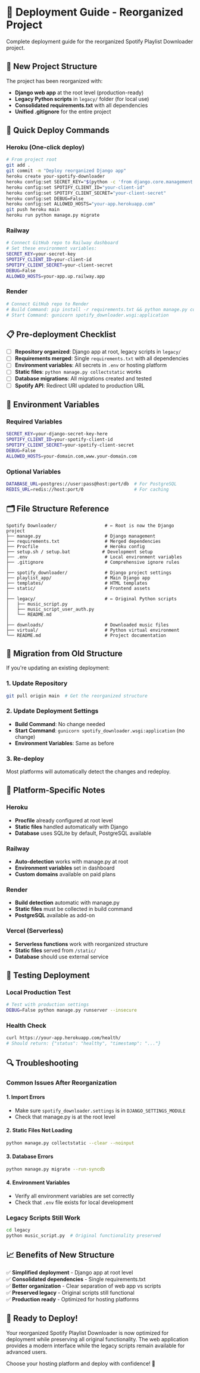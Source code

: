 # 🚀 Deployment Guide - Reorganized Project

Complete deployment guide for the reorganized Spotify Playlist Downloader project.

## 📁 New Project Structure

The project has been reorganized with:
- **Django web app** at the root level (production-ready)
- **Legacy Python scripts** in `legacy/` folder (for local use)
- **Consolidated requirements.txt** with all dependencies
- **Unified .gitignore** for the entire project

## 🌟 Quick Deploy Commands

### Heroku (One-click deploy)
```bash
# From project root
git add .
git commit -m "Deploy reorganized Django app"
heroku create your-spotify-downloader
heroku config:set SECRET_KEY="$(python -c 'from django.core.management.utils import get_random_secret_key; print(get_random_secret_key())')"
heroku config:set SPOTIFY_CLIENT_ID="your-client-id"
heroku config:set SPOTIFY_CLIENT_SECRET="your-client-secret"
heroku config:set DEBUG=False
heroku config:set ALLOWED_HOSTS="your-app.herokuapp.com"
git push heroku main
heroku run python manage.py migrate
```

### Railway
```bash
# Connect GitHub repo to Railway dashboard
# Set these environment variables:
SECRET_KEY=your-secret-key
SPOTIFY_CLIENT_ID=your-client-id  
SPOTIFY_CLIENT_SECRET=your-client-secret
DEBUG=False
ALLOWED_HOSTS=your-app.up.railway.app
```

### Render
```bash
# Connect GitHub repo to Render
# Build Command: pip install -r requirements.txt && python manage.py collectstatic --noinput && python manage.py migrate
# Start Command: gunicorn spotify_downloader.wsgi:application
```

## 📋 Pre-deployment Checklist

- [ ] **Repository organized**: Django app at root, legacy scripts in `legacy/`
- [ ] **Requirements merged**: Single `requirements.txt` with all dependencies
- [ ] **Environment variables**: All secrets in `.env` or hosting platform
- [ ] **Static files**: `python manage.py collectstatic` works
- [ ] **Database migrations**: All migrations created and tested
- [ ] **Spotify API**: Redirect URI updated to production URL

## 🔧 Environment Variables

### Required Variables
```bash
SECRET_KEY=your-django-secret-key-here
SPOTIFY_CLIENT_ID=your-spotify-client-id
SPOTIFY_CLIENT_SECRET=your-spotify-client-secret
DEBUG=False
ALLOWED_HOSTS=your-domain.com,www.your-domain.com
```

### Optional Variables
```bash
DATABASE_URL=postgres://user:pass@host:port/db  # For PostgreSQL
REDIS_URL=redis://host:port/0                   # For caching
```

## 🗂️ File Structure Reference

```
Spotify Downloader/                  # ← Root is now the Django project
├── manage.py                        # Django management
├── requirements.txt                 # Merged dependencies  
├── Procfile                         # Heroku config
├── setup.sh / setup.bat            # Development setup
├── .env                             # Local environment variables
├── .gitignore                       # Comprehensive ignore rules
│
├── spotify_downloader/              # Django project settings
├── playlist_app/                    # Main Django app
├── templates/                       # HTML templates  
├── static/                          # Frontend assets
│
├── legacy/                          # ← Original Python scripts
│   ├── music_script.py
│   ├── music_script_user_auth.py
│   └── README.md
│
├── downloads/                       # Downloaded music files
├── virtual/                         # Python virtual environment
└── README.md                        # Project documentation
```

## 🔄 Migration from Old Structure

If you're updating an existing deployment:

### 1. Update Repository
```bash
git pull origin main  # Get the reorganized structure
```

### 2. Update Deployment Settings
- **Build Command**: No change needed
- **Start Command**: `gunicorn spotify_downloader.wsgi:application` (no change)
- **Environment Variables**: Same as before

### 3. Re-deploy
Most platforms will automatically detect the changes and redeploy.

## 🎯 Platform-Specific Notes

### Heroku
- **Procfile** already configured at root level
- **Static files** handled automatically with Django
- **Database** uses SQLite by default, PostgreSQL available

### Railway
- **Auto-detection** works with manage.py at root
- **Environment variables** set in dashboard
- **Custom domains** available on paid plans

### Render
- **Build detection** automatic with manage.py
- **Static files** must be collected in build command
- **PostgreSQL** available as add-on

### Vercel (Serverless)
- **Serverless functions** work with reorganized structure  
- **Static files** served from `/static/`
- **Database** should use external service

## 🧪 Testing Deployment

### Local Production Test
```bash
# Test with production settings
DEBUG=False python manage.py runserver --insecure
```

### Health Check
```bash
curl https://your-app.herokuapp.com/health/
# Should return: {"status": "healthy", "timestamp": "..."}
```

## 🔍 Troubleshooting

### Common Issues After Reorganization

#### 1. **Import Errors**
- Make sure `spotify_downloader.settings` is in `DJANGO_SETTINGS_MODULE`
- Check that manage.py is at the root level

#### 2. **Static Files Not Loading**
```bash
python manage.py collectstatic --clear --noinput
```

#### 3. **Database Errors**
```bash
python manage.py migrate --run-syncdb
```

#### 4. **Environment Variables**
- Verify all environment variables are set correctly
- Check that `.env` file exists for local development

### Legacy Scripts Still Work
```bash
cd legacy
python music_script.py  # Original functionality preserved
```

## 📈 Benefits of New Structure

✅ **Simplified deployment** - Django app at root level  
✅ **Consolidated dependencies** - Single requirements.txt  
✅ **Better organization** - Clear separation of web app vs scripts  
✅ **Preserved legacy** - Original scripts still functional  
✅ **Production ready** - Optimized for hosting platforms  

## 🎉 Ready to Deploy!

Your reorganized Spotify Playlist Downloader is now optimized for deployment while preserving all original functionality. The web application provides a modern interface while the legacy scripts remain available for advanced users.

Choose your hosting platform and deploy with confidence! 🚀
